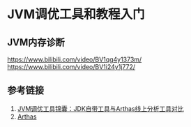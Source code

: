 # JVM调优工具和教程入门




## JVM内存诊断

https://www.bilibili.com/video/BV1qg4y1373m/
https://www.bilibili.com/video/BV1i24y1j772/


## 参考链接

1. [JVM调优工具锦囊：JDK自带工具与Arthas线上分析工具对比](https://zhuanlan.zhihu.com/p/456055625)
2. [Arthas](https://arthas.aliyun.com/doc/arthas-properties.html)